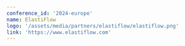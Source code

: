```yaml
---
conference_id: '2024-europe'
name: ElastiFlow
logo: '/assets/media/partners/elastiflow/elastiflow.png'
link: 'https://www.elastiflow.com'
---
```

